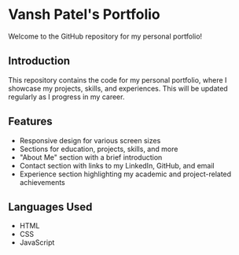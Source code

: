 # Vansh Patel's Portfolio

Welcome to the GitHub repository for my personal portfolio!

## Introduction

This repository contains the code for my personal portfolio, where I showcase my projects, skills, and experiences. This will be updated regularly as I progress in my career.

## Features

- Responsive design for various screen sizes
- Sections for education, projects, skills, and more
- "About Me" section with a brief introduction
- Contact section with links to my LinkedIn, GitHub, and email
- Experience section highlighting my academic and project-related achievements

## Languages Used

- HTML
- CSS
- JavaScript

